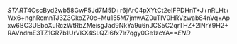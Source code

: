 $START$4OscByd2wb58GwF5Jd7M5D+r6jArC4pXYtCt2eIFPDHnT+J+nRLHt+Wx6+nghRcmnTJ3Z3CkoZ70c+Mu155M7jmwAZ0uTIV0HRVzwab84nVq+Apxw6BC3UEboXuRczWtRbZMeisgJad9NkYa9u6nJCS5C2qrTHZ+2INrY9H2+RAVndmE3TZ1GR7b1UrVKX4SLQZl6fx7lr7qgy0Ge1zcYA==$END$